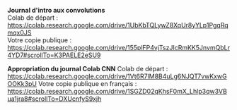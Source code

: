 **Journal d'intro aux convolutions**  
Colab de départ : https://colab.research.google.com/drive/1UbKbTQLywZ8XqUr8yYLp1PgqRqmqx0JS  
Votre copie publique : https://colab.research.google.com/drive/155plFP4vjTszJIcRmKK5JnvmQbLr4YD7#scrollTo=K3PAELE2eSU9

**Appropriation du journal Colab CNN**
Colab de départ : https://colab.research.google.com/drive/1Vt6R7lM8B4uLg6NJQT7vwKxwGOOKk3pU
Votre copie publique en français : https://colab.research.google.com/drive/1SGZD02qKhsF0mX_Lhlp3qw3VBua1jra8#scrollTo=DXUcnfyS9xjh
